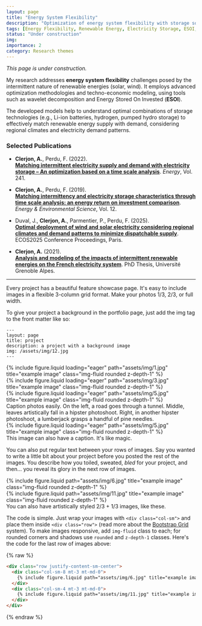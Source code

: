 ```yaml
---
layout: page
title: "Energy System Flexibility"
description: "Optimization of energy system flexibility with storage solutions, renewable energy integration, and innovative techno-economic models."
tags: [Energy Flexibility, Renewable Energy, Electricity Storage, ESOI, Optimization]
status: "Under construction"
img:
importance: 2
category: Research themes
---
```


*This page is under construction.*

My research addresses **energy system flexibility** challenges posed by the intermittent nature of renewable energies (solar, wind). It employs advanced optimization methodologies and techno-economic modeling, using tools such as wavelet decomposition and Energy Stored On Invested (**ESOI**).

The developed models help to understand optimal combinations of storage technologies (e.g., Li-ion batteries, hydrogen, pumped hydro storage) to effectively match renewable energy supply with demand, considering regional climates and electricity demand patterns.

### Selected Publications

- **Clerjon, A.**, Perdu, F. (2022).  
[**Matching intermittent electricity supply and demand with electricity storage – An optimization based on a time scale analysis**](https://doi.org/10.1016/j.energy.2021.122799). *Energy*, Vol. 241.

- **Clerjon, A.**, Perdu, F. (2019).  
[**Matching intermittency and electricity storage characteristics through time scale analysis: an energy return on investment comparison**](https://doi.org/10.1039/C8EE01940A). *Energy & Environmental Science*, Vol. 12.

- Duval, J., **Clerjon, A.**, Parmentier, P., Perdu, F. (2025).  
[**Optimal deployment of wind and solar electricity considering regional climates and demand patterns to minimize dispatchable supply**](https://cea.hal.science/cea-05141769). ECOS2025 Conference Proceedings, Paris.

- **Clerjon, A.** (2021).  
[**Analysis and modeling of the impacts of intermittent renewable energies on the French electricity system**](https://theses.hal.science/tel-03230033). PhD Thesis, Université Grenoble Alpes.


---

Every project has a beautiful feature showcase page.
It's easy to include images in a flexible 3-column grid format.
Make your photos 1/3, 2/3, or full width.

To give your project a background in the portfolio page, just add the img tag to the front matter like so:

    ---
    layout: page
    title: project
    description: a project with a background image
    img: /assets/img/12.jpg
    ---

<div class="row">
    <div class="col-sm mt-3 mt-md-0">
        {% include figure.liquid loading="eager" path="assets/img/1.jpg" title="example image" class="img-fluid rounded z-depth-1" %}
    </div>
    <div class="col-sm mt-3 mt-md-0">
        {% include figure.liquid loading="eager" path="assets/img/3.jpg" title="example image" class="img-fluid rounded z-depth-1" %}
    </div>
    <div class="col-sm mt-3 mt-md-0">
        {% include figure.liquid loading="eager" path="assets/img/5.jpg" title="example image" class="img-fluid rounded z-depth-1" %}
    </div>
</div>
<div class="caption">
    Caption photos easily. On the left, a road goes through a tunnel. Middle, leaves artistically fall in a hipster photoshoot. Right, in another hipster photoshoot, a lumberjack grasps a handful of pine needles.
</div>
<div class="row">
    <div class="col-sm mt-3 mt-md-0">
        {% include figure.liquid loading="eager" path="assets/img/5.jpg" title="example image" class="img-fluid rounded z-depth-1" %}
    </div>
</div>
<div class="caption">
    This image can also have a caption. It's like magic.
</div>

You can also put regular text between your rows of images.
Say you wanted to write a little bit about your project before you posted the rest of the images.
You describe how you toiled, sweated, _bled_ for your project, and then... you reveal its glory in the next row of images.

<div class="row justify-content-sm-center">
    <div class="col-sm-8 mt-3 mt-md-0">
        {% include figure.liquid path="assets/img/6.jpg" title="example image" class="img-fluid rounded z-depth-1" %}
    </div>
    <div class="col-sm-4 mt-3 mt-md-0">
        {% include figure.liquid path="assets/img/11.jpg" title="example image" class="img-fluid rounded z-depth-1" %}
    </div>
</div>
<div class="caption">
    You can also have artistically styled 2/3 + 1/3 images, like these.
</div>

The code is simple.
Just wrap your images with `<div class="col-sm">` and place them inside `<div class="row">` (read more about the <a href="https://getbootstrap.com/docs/4.4/layout/grid/">Bootstrap Grid</a> system).
To make images responsive, add `img-fluid` class to each; for rounded corners and shadows use `rounded` and `z-depth-1` classes.
Here's the code for the last row of images above:

{% raw %}

```html
<div class="row justify-content-sm-center">
  <div class="col-sm-8 mt-3 mt-md-0">
    {% include figure.liquid path="assets/img/6.jpg" title="example image" class="img-fluid rounded z-depth-1" %}
  </div>
  <div class="col-sm-4 mt-3 mt-md-0">
    {% include figure.liquid path="assets/img/11.jpg" title="example image" class="img-fluid rounded z-depth-1" %}
  </div>
</div>
```

{% endraw %}

